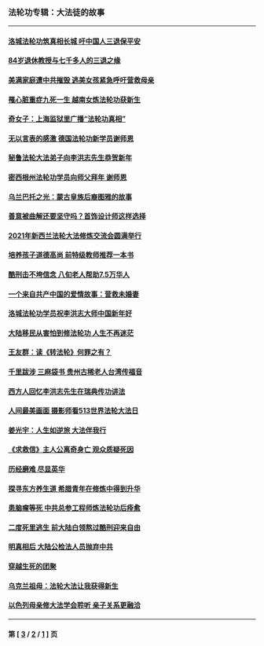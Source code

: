 ### 法轮功专辑：大法徒的故事
---
#### [洛城法轮功筑真相长城 吁中国人三退保平安](../../pages/nf1147481/n13892471.md?02250430) 
#### [84岁退休教授与七千多人的三退之缘](../../pages/nf1147481/n13796650.md?02250430) 
#### [美满家庭遭中共摧毁 逃美女孩紧急呼吁营救母亲](../../pages/nf1147481/n13792859.md?02250430) 
#### [罹心脏重症九死一生 越南女炼法轮功获新生](../../pages/nf1147481/n13732766.md?02250430) 
#### [奇女子：上海监狱里广播“法轮功真相”](../../pages/nf1147481/n13726443.md?02250430) 
#### [无以言表的感激 德国法轮功新学员谢师恩](../../pages/nf1147481/n13543790.md?02250430) 
#### [秘鲁法轮大法弟子向李洪志先生恭贺新年](../../pages/nf1147481/n13540182.md?02250430) 
#### [密西根州法轮功学员向师父拜年 谢师恩](../../pages/nf1147481/n13538183.md?02250430) 
#### [乌兰巴托之光：蒙古皇族后裔图雅的故事](../../pages/nf1147481/n13155759.md?02250430) 
#### [善意被曲解还要坚守吗？首饰设计师这样选择](../../pages/nf1147481/n13077575.md?02250430) 
#### [2021年新西兰法轮大法修炼交流会圆满举行](../../pages/nf1147481/n13033149.md?02250430) 
#### [培养孩子道德高尚 前特级教师推荐一本书](../../pages/nf1147481/n12938640.md?02250430) 
#### [酷刑击不垮信念 八旬老人帮助7.5万华人](../../pages/nf1147481/n12880712.md?02250430) 
#### [一个来自共产中国的爱情故事：营救未婚妻](../../pages/nf1147481/n12778386.md?02250430) 
#### [洛城法轮功学员祝李洪志大师中国新年好](../../pages/nf1147481/n12724685.md?02250430) 
#### [大陆移民从害怕到修法轮功 人生不再迷茫](../../pages/nf1147481/n12414325.md?02250430) 
#### [王友群：读《转法轮》何罪之有？](../../pages/nf1147481/n12408647.md?02250430) 
#### [千里跋涉 三麻袋书 贵州古稀老人台湾传福音](../../pages/nf1147481/n12198750.md?02250430) 
#### [西方人回忆李洪志先生在瑞典传功讲法](../../pages/nf1147481/n12099607.md?02250430) 
#### [人间最美画面 摄影师看513世界法轮大法日](../../pages/nf1147481/n12094118.md?02250430) 
#### [姜光宇：人生如逆旅 大法伴我行](../../pages/nf1147481/n12088664.md?02250430) 
#### [《求救信》主人公离奇身亡 观众质疑死因](../../pages/nf1147481/n11845215.md?02250430) 
#### [历经磨难 尽显英华](../../pages/nf1147481/n11723297.md?02250430) 
#### [探寻东方养生道 希腊青年在修炼中得到升华](../../pages/nf1147481/n11494502.md?02250430) 
#### [患脑瘤等死 中共总参工程师炼法轮功后痊愈](../../pages/nf1147481/n11466682.md?02250430) 
#### [二度死里逃生 前大陆白领熬过酷刑迎来自由](../../pages/nf1147481/n11368594.md?02250430) 
#### [明真相后 大陆公检法人员抛弃中共](../../pages/nf1147481/n11358618.md?02250430) 
#### [穿越生死的团聚](../../pages/nf1147481/n11258922.md?02250430) 
#### [乌克兰祖母：法轮大法让我获得新生](../../pages/nf1147481/n11269457.md?02250430) 
#### [以色列母亲修大法学会聆听 亲子关系更融洽](../../pages/nf1147481/n11268195.md?02250430) 

---
#### 第 [ [3](./3.md?02250430) / [2](./2.md?02250430) / [1](./1.md?02250430) ] 页
